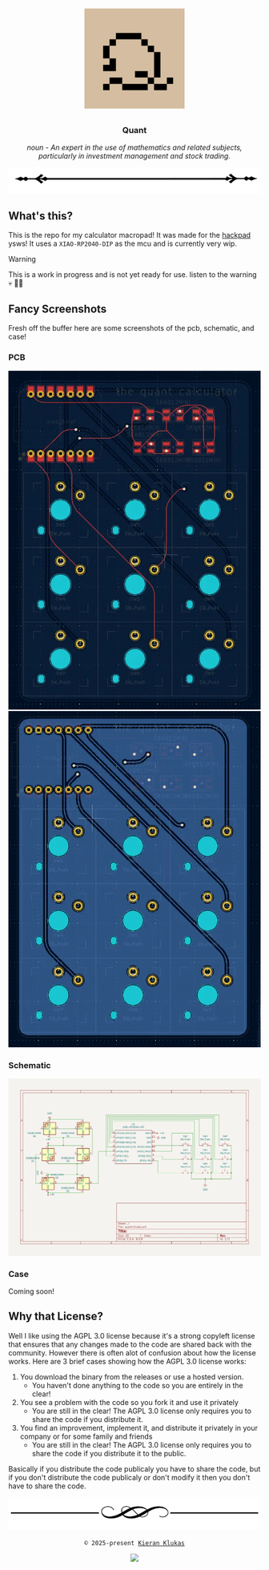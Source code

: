 <h3 align="center">
    <img src="https://raw.githubusercontent.com/taciturnaxolotl/quant/main/.github/images/quant.svg" width="200" alt="Logo"/><br/>
    <img src="https://raw.githubusercontent.com/taciturnaxolotl/carriage/main/.github/images/transparent.png" height="45" width="0px"/>
    <span>Quant</span>
    <img src="https://raw.githubusercontent.com/taciturnaxolotl/carriage/main/.github/images/transparent.png" height="30" width="0px"/>
</h3>

<p align="center">
    <i>noun - An expert in the use of mathematics and related subjects, particularly in investment management and stock trading.</i>
</p>

<p align="center">
	<img src="https://raw.githubusercontent.com/taciturnaxolotl/carriage/main/.github/images/line-break-thin.svg" />
</p>

## What's this?

This is the repo for my calculator macropad! It was made for the [hackpad](https://hackpad.hackclub.com/) ysws! It uses a `XIAO-RP2040-DIP` as the mcu and is currently very wip.

> [!WARNING]
> This is a work in progress and is not yet ready for use. listen to the warning 💀 🏴‍☠️

## Fancy Screenshots

Fresh off the buffer here are some screenshots of the pcb, schematic, and case!

### PCB

<p>
    <img src="https://raw.githubusercontent.com/taciturnaxolotl/quant/main/.github/images/front-traces.webp" alt="front traces"/>
    <img src="https://raw.githubusercontent.com/taciturnaxolotl/quant/main/.github/images/back-traces.webp" alt="back traces"/>
</p>

### Schematic

![schematic](https://raw.githubusercontent.com/taciturnaxolotl/quant/main/.github/images/schematic.webp)

### Case

Coming soon!

## Why that License?

Well I like using the AGPL 3.0 license because it's a strong copyleft license that ensures that any changes made to the code are shared back with the community. However there is often alot of confusion about how the license works. Here are 3 brief cases showing how the AGPL 3.0 license works:

1. You download the binary from the releases or use a hosted version.
    - You haven't done anything to the code so you are entirely in the clear!
2. You see a problem with the code so you fork it and use it privately
    - You are still in the clear! The AGPL 3.0 license only requires you to share the code if you distribute it.
3. You find an improvement, implement it, and distribute it privately in your company or for some family and friends
    - You are still in the clear! The AGPL 3.0 license only requires you to share the code if you distribute it to the public.

Basically if you distribute the code publicaly you have to share the code, but if you don't distribute the code publicaly or don't modify it then you don't have to share the code.

<p align="center">
	<img src="https://raw.githubusercontent.com/taciturnaxolotl/carriage/main/.github/images/line-break.svg" />
</p>

<p align="center">
	<code>&copy 2025-present <a href="https://github.com/taciturnaxolotl">Kieran Klukas</a></code>
</p>

<p align="center">
	<a href="https://github.com/taciturnaxolotl/quant/blob/main/LICENSE.md"><img src="https://img.shields.io/static/v1.svg?style=for-the-badge&label=License&message=AGPL 3.0&logoColor=d9e0ee&colorA=363a4f&colorB=b7bdf8"/></a>
</p>
